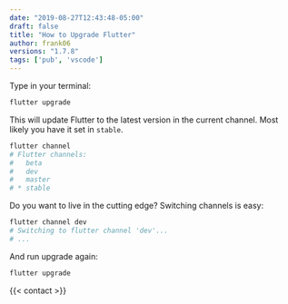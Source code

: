 ```yaml
---
date: "2019-08-27T12:43:48-05:00"
draft: false
title: "How to Upgrade Flutter"
author: frank06
versions: "1.7.8"
tags: ['pub', 'vscode']
---
```


Type in your terminal:

```bash
flutter upgrade
```

This will update Flutter to the latest version in the current channel. Most likely you have it set in `stable`.

```bash
flutter channel
# Flutter channels:
#   beta
#   dev
#   master
# * stable
```

Do you want to live in the cutting edge? Switching channels is easy:

```bash
flutter channel dev
# Switching to flutter channel 'dev'...
# ...
```

And run upgrade again: 

```bash
flutter upgrade
```

{{< contact >}}